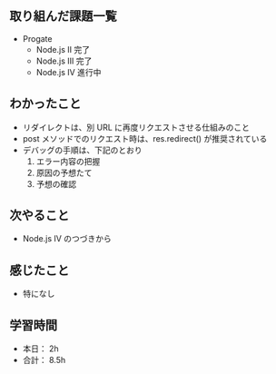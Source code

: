 ## 取り組んだ課題一覧

- Progate
  - Node.js Ⅱ 完了
  - Node.js Ⅲ 完了
  - Node.js Ⅳ 進行中

## わかったこと

- リダイレクトは、別 URL に再度リクエストさせる仕組みのこと
- post メソッドでのリクエスト時は、res.redirect() が推奨されている
- デバッグの手順は、下記のとおり
  1. エラー内容の把握
  2. 原因の予想たて
  3. 予想の確認

## 次やること

- Node.js Ⅳ のつづきから

## 感じたこと

- 特になし

## 学習時間

- 本日： 2h
- 合計： 8.5h
